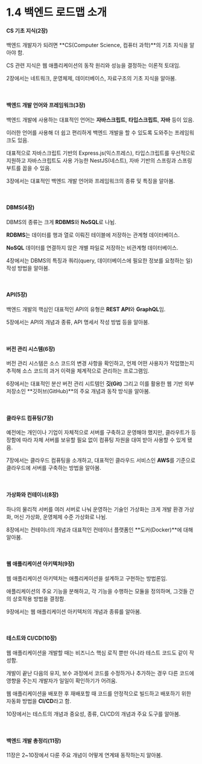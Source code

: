 # 1.4 백엔드 로드맵 소개

#### CS 기초 지식(2장)

백엔드 개발자가 되려면 **CS(Computer Science, 컴퓨터 과학)**의 기초 지식을 알아야 함.

CS 관련 지식은 웹 애플리케이션의 동작 원리와 성능을 결정하는 이론적 토대임.

2장에서는 네트워크, 운영체제, 데이터베이스, 자료구조의 기초 지식을 알아봄.

<br>

#### 백엔드 개발 언어와 프레임워크(3장)

백엔드 개발에 사용하는 대표적인 언어는 **자바스크립트**, **타입스크립트**, **자바** 등이 있음.

이러한 언어를 사용해 더 쉽고 편리하게 백엔드 개발을 할 수 있도록 도와주는 프레임워크도 있음.

대표적으로 자바스크립트 기반의 Express.js(익스프레스), 타입스크립트를 우선적으로 지원하고 자바스크립트도 사용 가능한 NestJS(네스트), 자바 기반의 스프링과 스프링 부트를 꼽을 수 있음.

3장에서는 대표적인 백엔드 개발 언어와 프레임워크의 종류 및 특징을 알아봄.

<br>

#### DBMS(4장)

DBMS의 종류는 크게 **RDBMS**와 **NoSQL**로 나뉨.

**RDBMS**는 데이터를 행과 열로 이뤄진 테이블에 저장하는 관계형 데이터베이스.

**NoSQL** 데이터를 연결하지 않은 개별 파일로 저장하는 비관계형 데이터베이스.

4장에서는 DBMS의 특징과 쿼리(query, 데이터베이스에 필요한 정보를 요청하는 일) 작성 방법을 알아봄.

<br>

#### API(5장)

백엔드 개발의 핵심인 대표적인 API의 유형은 **REST API**와 **GraphQL**임.

5장에서는 API의 개념과 종류, API 명세서 작성 방법 등을 알아봄.

<br>

#### 버전 관리 시스템(6장)

버전 관리 시스템은 소스 코드의 변경 사항을 확인하고, 언제 어떤 사용자가 작업했는지 추적해 소스 코드의 과거 이력을 체계적으로 관리하는 프로그램임.

6장에서는 대표적인 분산 버전 관리 시트템인 **깃(Git)** 그리고 이를 활용한 웹 기반 외부 저장소인 **깃허브(GitHub)**의 주요 개념과 동작 방식을 알아봄.

<br>

#### 클라우드 컴퓨팅(7장)

예전에는 개인이나 기업이 자체적으로 서버를 구축하고 운영해야 했지만, 클라우트가 등장함에 따라 자체 서버를 보유할 필요 없이 컴퓨팅 자원을 대여 받아 사용할 수 있게 됐음.

7장에서는 클라우드 컴퓨팅을 소개하고, 대표적인 클라우드 서비스인 **AWS**를 기준으로 클라우드에 서버를 구축하는 방법을 알아봄.

<br>

#### 가상화와 컨테이너(8장)

하나의 물리적 서버를 여러 서버로 나눠 운영하는 기술인 가상화는 크게 개발 환경 가상화, 머신 가상화, 운영체제 수준 가상화로 나뉨.

8장에서는 컨테이너의 개념과 대표적인 컨테이너 플랫폼인 **도커(Docker)**에 대해 알아봄.

<br>

#### 웹 애플리케이션 아키텍처(9장)

웹 애플리케이션 아키텍처는 애플리케이션을 설계하고 구현하는 방법론임.

애플리케이션의 주요 기능을 분해하고, 각 기능을 수행하는 모듈을 정의하며, 그것들 간의 상호작용 방법을 결정함.

9장에서는 웹 애플리케이션 아키텍처의 개념과 종류를 알아봄.

<br>

#### 테스트와 CI/CD(10장)

웹 애플리케이션을 개발할 때는 비즈니스 핵심 로직 뿐만 아니라 테스트 코드도 같이 작성함.

개발이 끝난 다음의 유지, 보수 과정에서 코드를 수정하거나 추가하는 경우 다른 코드에 영향을 주는지 개발자가 일일이 확인하기가 어려움.

웹 애플리케이션을 배포한 후 재배포할 때 코드를 안정적으로 빌드하고 배포하기 위한 자동화 방법을 **CI/CD**라고 함.

10장에서는 테스트의 개념과 중요성, 종류, CI/CD의 개념과 주요 도구를 알아봄.

<br>

#### 백엔드 개발 총정리(11장)

11장은 2~10장에서 다룬 주요 개념이 어떻게 연계돼 동작하는지 알아봄.